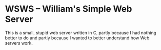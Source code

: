# WSWS – William's Simple Web Server

This is a small, stupid web server written in C, partly because I had nothing better to do and
partly because I wanted to better understand how Web servers work.

